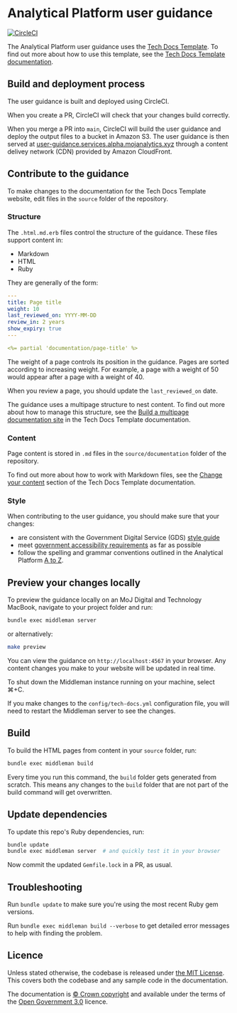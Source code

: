 # Analytical Platform user guidance

[![CircleCI](https://circleci.com/gh/moj-analytical-services/user-guidance.svg?style=svg)](https://circleci.com/gh/moj-analytical-services/user-guidance)

The Analytical Platform user guidance uses the [Tech Docs Template][template]. To find out more about how to use this template, see the [Tech Docs Template documentation][tdt-docs].

## Build and deployment process

The user guidance is built and deployed using CircleCI.

When you create a PR, CircleCI will check that your changes build correctly.

When you merge a PR into `main`, CircleCI will build the user guidance and deploy the output files to a bucket in Amazon S3. The user guidance is then served at [user-guidance.services.alpha.mojanalytics.xyz][url] through a content delivey network (CDN) provided by Amazon CloudFront.

## Contribute to the guidance

To make changes to the documentation for the Tech Docs Template website, edit files in the `source` folder of the repository. 

### Structure

The `.html.md.erb` files control the structure of the guidance. These files support content in:

* Markdown
* HTML
* Ruby

They are generally of the form:

```yaml
---
title: Page title
weight: 10
last_reviewed_on: YYYY-MM-DD
review_in: 2 years
show_expiry: true
---

<%= partial 'documentation/page-title' %>
```

The weight of a page controls its position in the guidance. Pages are sorted according to increasing weight. For example, a page with a weight of 50 would appear after a page with a weight of 40.

When you review a page, you should update the `last_reviewed_on` date.

The guidance uses a multipage structure to nest content. To find out more about how to manage this structure, see the [Build a multipage documentation site][multipage] in the Tech Docs Template documentation.

### Content

Page content is stored in `.md` files in the `source/documentation` folder of the repository.

To find out more about how to work with Markdown files, see the [Change your content][change-content] section of the Tech Docs Template documentation.

### Style

When contributing to the user guidance, you should make sure that your changes:

* are consistent with the Government Digital Service (GDS) [style guide][style-guide]
* meet [government accessibility requirements][accessibility] as far as possible
* follow the spelling and grammar conventions outlined in the Analytical Platform [A to Z][a-to-z].

## Preview your changes locally

To preview the guidance locally on an MoJ Digital and Technology MacBook, navigate to your project folder and run:

```sh
bundle exec middleman server
```

or alternatively:

```sh
make preview
```

You can view the guidance on `http://localhost:4567` in your browser. Any content changes you make to your website will be updated in real time.

To shut down the Middleman instance running on your machine, select ⌘+C.

If you make changes to the `config/tech-docs.yml` configuration file, you will need to restart the Middleman server to see the changes.

## Build

To build the HTML pages from content in your `source` folder, run:

```sh
bundle exec middleman build
```

Every time you run this command, the `build` folder gets generated from scratch. This means any changes to the `build` folder that are not part of the build command will get overwritten.

## Update dependencies

To update this repo's Ruby dependencies, run:

```sh
bundle update
bundle exec middleman server  # and quickly test it in your browser
```

Now commit the updated `Gemfile.lock` in a PR, as usual.

## Troubleshooting

Run `bundle update` to make sure you're using the most recent Ruby gem versions.

Run `bundle exec middleman build --verbose` to get detailed error messages to help with finding the problem.

## Licence

Unless stated otherwise, the codebase is released under [the MIT License][mit].
This covers both the codebase and any sample code in the documentation.

The documentation is [© Crown copyright][copyright] and available under the terms of the [Open Government 3.0][ogl] licence.

[mit]: LICENCE
[copyright]: http://www.nationalarchives.gov.uk/information-management/re-using-public-sector-information/uk-government-licensing-framework/crown-copyright/
[ogl]: http://www.nationalarchives.gov.uk/doc/open-government-licence/version/3/
[mmt]: https://middlemanapp.com/advanced/project_templates/
[tdt-docs]: https://tdt-documentation.london.cloudapps.digital
[config]: https://tdt-documentation.london.cloudapps.digital/configuration-options.html#configuration-options
[frontmatter]: https://tdt-documentation.london.cloudapps.digital/frontmatter.html#frontmatter
[multipage]: https://tdt-documentation.london.cloudapps.digital/create_project/multipage/#build-a-multipage-documentation-site
[example-content]: https://tdt-documentation.london.cloudapps.digital/content.html#content-examples
[partials]: https://tdt-documentation.london.cloudapps.digital/single_page.html#add-partial-lines
[install-ruby]: https://tdt-documentation.london.cloudapps.digital/install_macs.html#install-ruby
[install-middleman]: https://tdt-documentation.london.cloudapps.digital/install_macs.html#install-middleman
[gem]: https://github.com/alphagov/tech-docs-gem
[template]: https://github.com/alphagov/tech-docs-template
[change-content]: https://tdt-documentation.london.cloudapps.digital/amend_project/content/#change-your-content
[style-guide]: https://www.gov.uk/guidance/style-guide/a-to-z-of-gov-uk-style
[accessibility]: https://www.gov.uk/service-manual/helping-people-to-use-your-service/making-your-service-accessible-an-introduction#meeting-government-accessibility-requirements
[a-to-z]: https://github.com/moj-analytical-services/user-guidance/blob/master/a-to-z.md
[url]: https://user-guidance.services.alpha.mojanalytics.xyz
